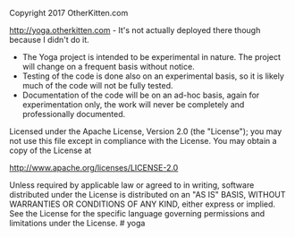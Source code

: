 Copyright 2017 OtherKitten.com

http://yoga.otherkitten.com - It's not actually deployed there though because I didn't do it.

- The Yoga project is intended to be experimental in nature.  The project will change on a frequent basis without notice.
- Testing of the code is done also on an experimental basis, so it is likely much of the code will not be fully tested. 
- Documentation of the code will be on an ad-hoc basis, again for experimentation only, the work will never be completely and professionally documented.  

Licensed under the Apache License, Version 2.0 (the "License");
you may not use this file except in compliance with the License.
You may obtain a copy of the License at

http://www.apache.org/licenses/LICENSE-2.0

Unless required by applicable law or agreed to in writing, software
distributed under the License is distributed on an "AS IS" BASIS,
WITHOUT WARRANTIES OR CONDITIONS OF ANY KIND, either express or implied.
See the License for the specific language governing permissions and
limitations under the License. # yoga
